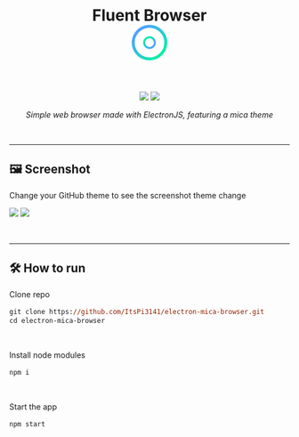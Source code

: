 <h1 align="center">
Fluent Browser
<br>
<sub>
<img src="https://raw.githubusercontent.com/ItsPi3141/fluent-browser/master/src/icons/png/64x64.png">
</sub>
</h3>
<br>
<p align="center">
  <img src="https://img.shields.io/badge/Electron-191970?style=for-the-badge&logo=Electron&logoColor=white">
  <img src="https://img.shields.io/badge/node.js-6DA55F?style=for-the-badge&logo=node.js&logoColor=white">
</p>
<p align="center"><i>Simple web browser made with ElectronJS, featuring a mica theme</i></p>
<br>
<hr>
<h2>🖼️ Screenshot</h2>
<p>Change your GitHub theme to see the screenshot theme change</p>

![](https://raw.githubusercontent.com/ItsPi3141/electron-mica-browser/master/screenshots/light_google.png#gh-light-mode-only)
![](https://raw.githubusercontent.com/ItsPi3141/electron-mica-browser/master/screenshots/dark_google.png#gh-dark-mode-only)

<br>
<hr>
<h2>🛠️ How to run</h2>
<p>Clone repo</p>

```ps
git clone https://github.com/ItsPi3141/electron-mica-browser.git
cd electron-mica-browser
```

<br>
<p>Install node modules</p>

```ps
npm i
```

<br>
<p>Start the app</p>

```ps
npm start
```
